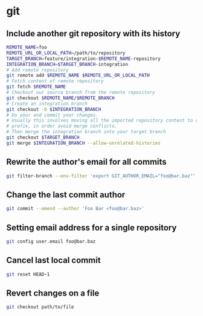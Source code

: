 # git

## Include another git repository with its history

```bash
REMOTE_NAME=foo
REMOTE_URL_OR_LOCAL_PATH=/path/to/repository
TARGET_BRANCH=feature/integration-$REMOTE_NAME-repository
INTEGRATION_BRANCH=$TARGET_BRANCH-integration
# Add remote repository
git remote add $REMOTE_NAME $REMOTE_URL_OR_LOCAL_PATH
# Fetch content of remote repository
git fetch $REMOTE_NAME
# Checkout our source branch from the remote repository
git checkout $REMOTE_NAME/$REMOTE_BRANCH
# Create an integration branch
git checkout -b $INTEGRATION_BRANCH
# Do your and commit your changes.
# Usually this involves moving all the imported repository content to a specific
# prefix, in order avoid merge conflicts.
# Then merge the integration branch into your target branch
git checkout $TARGET_BRANCH
git merge $INTEGRATION_BRANCH --allow-unrelated-histories
```

## Rewrite the author's email for all commits

```bash
git filter-branch --env-filter 'export GIT_AUTHOR_EMAIL="foo@bar.baz"'
```

## Change the last commit author

```bash
git commit --amend --author 'Foo Bar <foo@bar.baz>'
```

## Setting email address for a single repository

```bash
git config user.email foo@bar.baz
```

## Cancel last local commit

```bash
git reset HEAD~1
```

## Revert changes on a file

```bash
git checkout path/to/file
```
